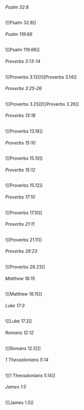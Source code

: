 ###### Psalm 32:8

![[Psalm 32.8]]

###### Psalm 119:66

![[Psalm 119.66]]

###### Proverbs 3:13-14

![[Proverbs 3.13]]![[Proverbs 3.14]]

###### Proverbs 3:25-26

![[Proverbs 3.25]]![[Proverbs 3.26]]

###### Proverbs 13:18

![[Proverbs 13.18]]

###### Proverbs 15:10

![[Proverbs 15.10]]

###### Proverbs 15:12

![[Proverbs 15.12]]

###### Proverbs 17:10

![[Proverbs 17.10]]

###### Proverbs 21:11

![[Proverbs 21.11]]

###### Proverbs 28:23

![[Proverbs 28.23]]

###### Matthew 18:15

![[Matthew 18.15]]

###### Luke 17:3

![[Luke 17.3]]

###### Romans 12:12

![[Romans 12.12]]

###### 1 Thessalonians 5:14

![[1 Thessalonians 5.14]]

###### James 1:5

![[James 1.5]]
